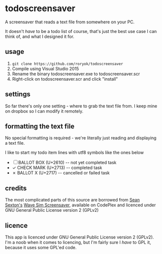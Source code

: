 # todoscreensaver
A screensaver that reads a text file from somewhere on your PC. 

It doesn't *have* to be a todo list of course, that's just the best use case I can think of, and what I designed it for. 

## usage

1. `git clone https://github.com/roryok/todoscreensaver`
2. Compile using Visual Studio 2015
3. Rename the binary todoscreensaver.exe to todoscreensaver.scr
4. Right-click on todoscreensaver.scr and click "install"

## settings

So far there's only one setting - where to grab the text file from. I keep mine on dropbox so I can modify it remotely. 

## formatting the text file

No special formatting is required - we're literally just reading and displaying a text file. 

I like to start my todo item lines with utf8 symbols like the ones below 

- ☐ BALLOT BOX (U+2610) -- not yet completed task
- ✓ CHECK MARK (U+2713) -- completed task 
- ✗ BALLOT X (U+2717) -- cancelled or failed task 

## credits

The most complicated parts of this source are borrowed from [Sean Sexton's](http://www.seans.com/) [Wave Sim Screensaver](http://wavesimscrsaver.codeplex.com), available on CodePlex and licenced under GNU General Public License version 2 (GPLv2)

## licence

This app is licenced under GNU General Public License version 2 (GPLv2). I'm a noob when it comes to licencing, but I'm fairly sure I *have* to GPL it, because it uses some GPL'ed code. 
